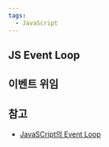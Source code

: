 ```yaml
---
tags:
  - JavaScript
---
```

## JS Event Loop

## 이벤트 위임


## 참고
- [JavaSCript의 Event Loop](http://asfirstalways.tistory.com/362)